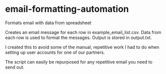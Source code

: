 # email-formatting-automation
 Formats email with data from spreadsheet

Creates an email message for each row in example_email_list.csv. Data from each row is used to format the messages. Output is stored in output.txt.

I created this to avoid some of the manual, repetitive work I had to do when setting up user accounts for one of our partners.

The script can easily be repurposed for any repetitive email you need to send out.
